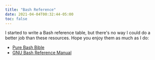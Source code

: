 ```yaml
---
title: "Bash Reference"
date: 2021-04-04T00:32:44-05:00
toc: false
---
```


I started to write a Bash reference table, but there's no way I could do a better job than these resources. Hope you enjoy them as much as I do:

- [Pure Bash Bible](https://github.com/dylanaraps/pure-bash-bible)
- [GNU Bash Reference Manual](https://www.gnu.org/savannah-checkouts/gnu/bash/manual/bash.html)

